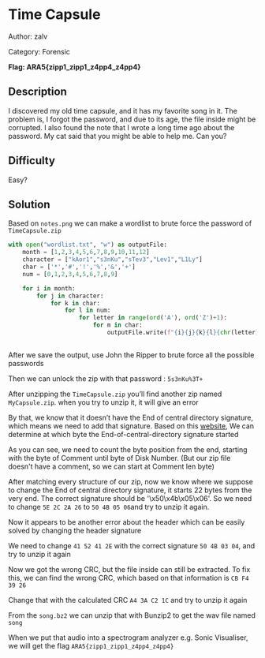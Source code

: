 # Time Capsule
Author: zalv

Category: Forensic

**Flag: ARA5{zipp1_zipp1_z4pp4_z4pp4}**

## Description
I discovered my old time capsule, and it has my favorite song in it. The problem is, I forgot the password, and due to its age, the file inside might be corrupted. I also found the note that I wrote a long time ago about the password. My cat said that you might be able to help me. Can you?

## Difficulty
Easy?

## Solution
Based on ```notes.png``` we can make a wordlist to brute force the password of ```TimeCapsule.zip```

```python
with open("wordlist.txt", "w") as outputFile:
	month = [1,2,3,4,5,6,7,8,9,10,11,12]
	character = ["kAor1","s3nKu","sTev3","Lev1","L1Ly"]
	char = ['*','#','!','%','&','+']
	num = [0,1,2,3,4,5,6,7,8,9]

	for i in month:
		for j in character:
			for k in char:
				for l in num:
					for letter in range(ord('A'), ord('Z')+1):
						for m in char:
							outputFile.write(f"{i}{j}{k}{l}{chr(letter)}{m}\n")
							                           
```
After we save the output, use John the Ripper to brute force all the possible passwords



Then we can unlock the zip with that password : ```5s3nKu%3T+```

After unzipping the ```TimeCapsule.zip``` you’ll find another zip named ```MyCapsule.zip```. when you try to unzip it, it will give an error



By that, we know that it doesn’t have the End of central directory signature, which means we need to add that signature. 
Based on this [website](https://users.cs.jmu.edu/buchhofp/forensics/formats/pkzip.html), We can determine at which byte the End-of-central-directory signature started



As you can see, we need to count the byte position from the end, starting with the byte of Comment until byte of Disk Number. (But our zip file doesn't have a comment, so we can start at Comment len byte)


After matching every structure of our zip, now we know where we suppose to change the End of central directory signature, it starts 22 bytes from the very end. The correct signature should be '\x50\x4b\x05\x06'. So we need to change ```5E 2C 2A 26``` to ```50 4B 05 06```and try to unzip it again.



Now it appears to be another error about the header which can be easily solved by changing the header signature



We need to change ```41 52 41 2E``` with the correct signature ```50 4B 03 04```, and try to unzip it again



Now we got the wrong CRC, but the file inside can still be extracted. To fix this, we can find the wrong CRC, which based on that information is ```CB F4 39 26```



Change that with the calculated CRC ```A4 3A C2 1C``` and try to unzip it again



From the ```song.bz2``` we can unzip that with Bunzip2 to get the wav file named ```song```  

When we put that audio into a spectrogram analyzer e.g. Sonic Visualiser, we will get the flag 
```ARA5{zipp1_zipp1_z4pp4_z4pp4}```

